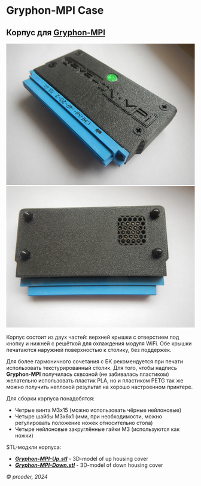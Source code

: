 # Gryphon-MPI Case

## Корпус для [Gryphon-MPI](https://night-gryphon.ru/)

![Gryphon-MPI case](Gryphon-MPI%20case.jpg)
![Gryphon-MPI case down](Gryphon-MPI%20case%20down.jpg)

Корпус состоит из двух частей: верхней крышки с отверстием под кнопку и нижней с решёткой для охлаждения модуля WiFi.
Обе крышки печатаются наружней поверхностью к столику, без поддержек.


Для более гармоничного сочетания с БК рекомендуется при печати использовать текстурированный столик.
Для того, чтобы надпись **Gryphon-MPI** получилась сквозной (не забивалась пластиком) желательно использовать пластик PLA,
но и пластиком PETG так же можно получить неплохой результат на хорошо настроенном принтере.

Для сборки корпуса понадобятся:
- Четрые винта M3x15 (можно использовать чёрные нейлоновые)
- Четыре шайбы M3x6x1 (ими, при необходимости, можно регулировать положение ножек относительно стола)
- Четыре нейлоновые закруглённые гайки M3 (используются как ножки)

STL-модкли корпуса:
- ***[Gryphon-MPI-Up.stl](Gryphon-MPI-Up.stl)*** - 3D-model of up housing cover
- ***[Gryphon-MPI-Down.stl](Gryphon-MPI-Down.stl)*** - 3D-model of down housing cover

*© prcoder, 2024*
